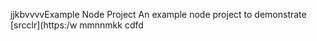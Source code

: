 jjkbvvvvExample Node Project
An example node project to demonstrate [srcclr](https:/w
mmnnmkk
   cdfd
